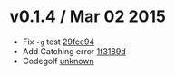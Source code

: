 v0.1.4 / Mar 02 2015
=========================
 * Fix `-g` test [29fce94][29fce94]
 * Add Catching error [1f3189d][1f3189d]
 * Codegolf [unknown][unknown]

[29fce94]: https://github.com/59naga/onefile/commit/29fce94c18479a65c925467cf2ef296a2bc83cdd
[1f3189d]: https://github.com/59naga/onefile/commit/1f3189d8cba631043d34342cb3b78722b6ed1e6c
[unknown]: https://github.com/59naga/onefile/commit/